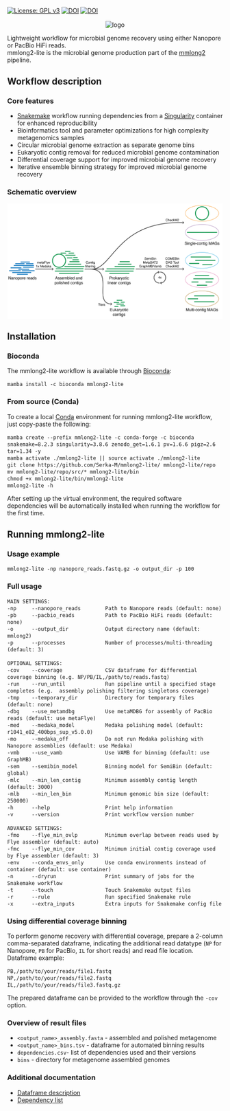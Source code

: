 [![License: GPL v3](https://img.shields.io/badge/License-GPL%20v3-blue.svg)](https://github.com/Serka-M/mmlong2-lite/blob/main/LICENSE)
[![DOI](https://zenodo.org/badge/DOI/10.5281/zenodo.11499494.svg)](https://doi.org/10.5281/zenodo.11499494)
[![DOI](https://anaconda.org/bioconda/mmlong2-lite/badges/version.svg)](https://anaconda.org/bioconda/mmlong2-lite)

<p align="center">
<img align="center" width="250" height="250" src="msc/mmlong2-lite-logo.png" alt="logo" style="zoom:100%;" />
</p>

Lightweight workflow for microbial genome recovery using either Nanopore or PacBio HiFi reads. <br/>
mmlong2-lite is the microbial genome production part of the [mmlong2](https://github.com/Serka-M/mmlong2) pipeline.
<br/>

## Workflow description
### Core features
* [Snakemake](https://snakemake.readthedocs.io) workflow running dependencies from a [Singularity](https://docs.sylabs.io/guides/latest/user-guide/) container for enhanced reproducibility
* Bioinformatics tool and parameter optimizations for high complexity metagenomics samples
* Circular microbial genome extraction as separate genome bins
* Eukaryotic contig removal for reduced microbial genome contamination
* Differential coverage support for improved microbial genome recovery
* Iterative ensemble binning strategy for improved microbial genome recovery

### Schematic overview
<img align="center" src="msc/mmlong2-lite-wf.png" alt="mmlong2-lite-wf" style="zoom:100%;" />
<br/>

## Installation
### Bioconda
The mmlong2-lite workflow is available through [Bioconda](https://bioconda.github.io/):
```
mamba install -c bioconda mmlong2-lite
```

### From source (Conda) 
To create a local [Conda](https://docs.conda.io/projects/conda/en/latest/user-guide/install/linux.html) environment for running mmlong2-lite workflow, just copy-paste the following:
```
mamba create --prefix mmlong2-lite -c conda-forge -c bioconda snakemake=8.2.3 singularity=3.8.6 zenodo_get=1.6.1 pv=1.6.6 pigz=2.6 tar=1.34 -y
mamba activate ./mmlong2-lite || source activate ./mmlong2-lite 
git clone https://github.com/Serka-M/mmlong2-lite/ mmlong2-lite/repo
mv mmlong2-lite/repo/src/* mmlong2-lite/bin
chmod +x mmlong2-lite/bin/mmlong2-lite
mmlong2-lite -h 
```
After setting up the virtual environment, the required software dependencies will be automatically installed when running the workflow for the first time.
<br/>

## Running mmlong2-lite
### Usage example
```
mmlong2-lite -np nanopore_reads.fastq.gz -o output_dir -p 100
```

### Full usage
```
MAIN SETTINGS:
-np     --nanopore_reads        Path to Nanopore reads (default: none)
-pb     --pacbio_reads          Path to PacBio HiFi reads (default: none)
-o      --output_dir            Output directory name (default: mmlong2)
-p      --processes             Number of processes/multi-threading (default: 3)

OPTIONAL SETTINGS:
-cov    --coverage              CSV dataframe for differential coverage binning (e.g. NP/PB/IL,/path/to/reads.fastq)
-run    --run_until             Run pipeline until a specified stage completes (e.g.  assembly polishing filtering singletons coverage)
-tmp    --temporary_dir         Directory for temporary files (default: none)
-dbg    --use_metamdbg          Use metaMDBG for assembly of PacBio reads (default: use metaFlye)
-med    --medaka_model          Medaka polishing model (default: r1041_e82_400bps_sup_v5.0.0)
-mo     --medaka_off            Do not run Medaka polishing with Nanopore assemblies (default: use Medaka)
-vmb    --use_vamb              Use VAMB for binning (default: use GraphMB)
-sem    --semibin_model         Binning model for SemiBin (default: global)
-mlc    --min_len_contig        Minimum assembly contig length (default: 3000)
-mlb    --min_len_bin           Minimum genomic bin size (default: 250000)
-h      --help                  Print help information
-v      --version               Print workflow version number

ADVANCED SETTINGS:
-fmo    --flye_min_ovlp         Minimum overlap between reads used by Flye assembler (default: auto)
-fmc    --flye_min_cov          Minimum initial contig coverage used by Flye assembler (default: 3)
-env    --conda_envs_only       Use conda environments instead of container (default: use container)
-n      --dryrun                Print summary of jobs for the Snakemake workflow
-t      --touch                 Touch Snakemake output files
-r      --rule                  Run specified Snakemake rule
-x      --extra_inputs          Extra inputs for Snakemake config file
```

### Using differential coverage binning
To perform genome recovery with differential coverage, prepare a 2-column comma-separated dataframe, indicating the additional read datatype (`NP` for Nanopore, `PB` for PacBio, `IL` for short reads) and read file location.<br/>
Dataframe example:
```
PB,/path/to/your/reads/file1.fastq
NP,/path/to/your/reads/file2.fastq
IL,/path/to/your/reads/file3.fastq.gz
```
The prepared dataframe can be provided to the workflow through the `-cov` option.

### Overview of result files
* `<output_name>_assembly.fasta` - assembled and polished metagenome
* `<output_name>_bins.tsv` - dataframe for automated binning results
* `dependencies.csv`- list of dependencies used and their versions
* `bins` - directory for metagenome assembled genomes

### Additional documentation
* [Dataframe description](msc/mmlong2-lite-dfs.md)
* [Dependency list](msc/mmlong2-lite-dep.md)

[//]: # (Written by Mantas Sereika)
